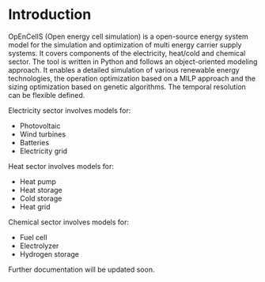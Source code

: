 # Introduction

OpEnCellS (Open energy cell simulation) is a open-source energy system model for the simulation and optimization of multi energy carrier supply systems. It covers components of the electricity, heat/cold and chemical sector. The tool is written in Python and follows an object-oriented modeling approach. It enables a detailed simulation of various renewable energy technologies, the operation optimization based on a MILP approach and the sizing optimization based on genetic algorithms. The temporal resolution can be flexible defined.

Electricity sector involves models for:

* Photovoltaic
* Wind turbines
* Batteries
* Electricity grid

Heat sector involves models for:

* Heat pump
* Heat storage
* Cold storage
* Heat grid

Chemical sector involves models for:

* Fuel cell
* Electrolyzer
* Hydrogen storage

Further documentation will be updated soon.
